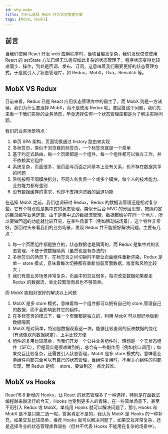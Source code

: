 ```yaml
---
id: why-mobx
title: 为什么选择 MobX 作为状态管理方案
tags: [MobX, Hooks]
---
```


## 前言

当我们使用 React 开发 web 应用程序时，当项目越发复杂，我们发现仅仅使用 React 的 setState 方法已经无法适应如此复杂的状态管理了，程序状态变得比较难同步、操作，到处是回调、发布、订阅，这意味着我们需要更好的状态管理方式。于是就引入了状态管理库，如 Redux，MobX，Dva，Rematch 等。

<!--truncate-->

## MobX VS Redux

目前来看，Redux 已是 React 应用状态管理库中的霸主了，而 MobX 则是一方诸侯，我们为什么要选择 MobX，而不是使用 Redux 呢。要回答这个问题，我们先来看一下我们实际的业务场景，毕竟选择任何一个状态管理库都是为了解决实际问题。

我们的业务场景特点：

1. 单页 SPA 架构，页面切换通过 history 路由来实现
2. 多标签页，类似于浏览器的标签页，一个标签页就是一个菜单
3. 基于约定式路由，每一个页面都是一个组件，每一个组件都可以独立工作，并不依赖其它组件
4. 系统复杂，页面很多，但页面与页面之间基本上没有关系，也不存在数据共享的问题
5. 系统按照不同模块拆分，不同人各负责一个或多个模块，每个人的技术能力、业务能力都有差别
6. 没有数据缓存的需求，也即不支持浏览器的回退功能

在选择 MobX 之前，我们也调研过 Redux，Redux 的数据流管理还是相对复杂些，它有个特点就是集中式的状态管理，类似于后台 MVC 的分层思想，按照约定的目录编写业务逻辑，由于是集中式的数据流管理，数据都维护在同一个地方，所以要做回退的功能就比较容易，在某些场景下（例如移动端场景），这个特性非常好。那回过头来看我们的业务场景，发现 Redux 并不能很好解决问题，主要有几点：

1. 每一个页面组件都是独立的，状态数据也是隔离的，而 Redux 是集中式的状态管理，不便于做数据隔离（虽然也是有办法的）
2. 多标签页的场景下，在标签页之间切换时不能让页面组件重新渲染，Redux 是单一 store 模式，意味着每次切换都有重新加载页面数据，难度和风险比较大；
3. 我们有些业务场景非常复杂，页面中的交互很多，每次改变数据如果都走 Redux 的数据流，会比较繁琐而且也不够简单。

而 MobX 能相对很好的解决以上问题

1. MobX 是多 store 模式，意味着每一个组件都可以拥有自己的 store,管理自己的数据，而不会影响到其它的组件。
2. 在多标签页的模式下，每一个页面都是独立的，利用 MobX 可以很好地做到数据隔离
3. MobX 相对简单，特别是数据观察这一块，能够比较直观的反映数据的变化(有点像双向数据绑定），上手比较方便
4. 组件的复用比较简单，当我们开发一个公共业务组件时，理想是一个无状态组件（SFC），但是现实是很难做到的，总会有一些副作用（例如接口调用）；如果交互比较复杂，还需要引入状态管理，MobX 是多 store 模式的，意味着业务组件内部完全可以有自己的状态管理，当组件复用时，不用关心组件的内部实现，而 Redux 是统一 store，要做到这一点比较难。

## MobX vs Hooks

React16.8 新增的 Hooks，让 React 的状态管理多了一种选择，特别是在函数式编程越来越流行的今天，Hooks 也受到更多人的青睐，在一些简单场景下，甚至不用引入 Redux 或 MobX，单纯用 Hooks 就可以解决问题了，那么 Hooks 和 MobX 是不是只能二选一呢，答案肯定不是的，我认为 MobX 是 Hooks 的一种补充，如果交互比较简单，推荐 Hooks 就可以解决问题了，如果交互非常复杂，还是选择专业的状态管理库靠谱些（但并不代表 Hooks 不能用在复杂的场景中）。

